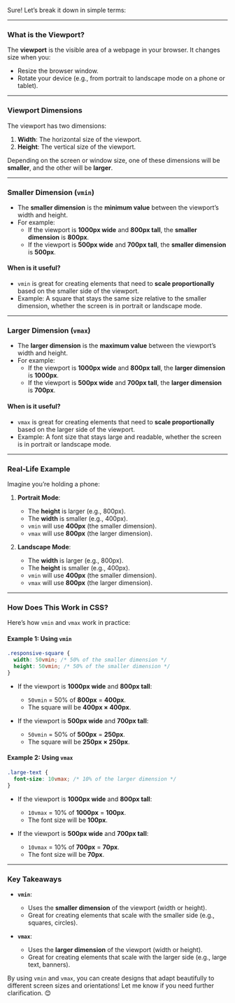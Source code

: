 Sure! Let’s break it down in simple terms:

---

### **What is the Viewport?**

The **viewport** is the visible area of a webpage in your browser. It changes size when you:

- Resize the browser window.
- Rotate your device (e.g., from portrait to landscape mode on a phone or tablet).

---

### **Viewport Dimensions**

The viewport has two dimensions:

1. **Width**: The horizontal size of the viewport.
2. **Height**: The vertical size of the viewport.

Depending on the screen or window size, one of these dimensions will be **smaller**, and the other will be **larger**.

---

### **Smaller Dimension (`vmin`)**

- The **smaller dimension** is the **minimum value** between the viewport’s width and height.
- For example:
  - If the viewport is **1000px wide** and **800px tall**, the **smaller dimension** is **800px**.
  - If the viewport is **500px wide** and **700px tall**, the **smaller dimension** is **500px**.

#### **When is it useful?**

- `vmin` is great for creating elements that need to **scale proportionally** based on the smaller side of the viewport.
- Example: A square that stays the same size relative to the smaller dimension, whether the screen is in portrait or landscape mode.

---

### **Larger Dimension (`vmax`)**

- The **larger dimension** is the **maximum value** between the viewport’s width and height.
- For example:
  - If the viewport is **1000px wide** and **800px tall**, the **larger dimension** is **1000px**.
  - If the viewport is **500px wide** and **700px tall**, the **larger dimension** is **700px**.

#### **When is it useful?**

- `vmax` is great for creating elements that need to **scale proportionally** based on the larger side of the viewport.
- Example: A font size that stays large and readable, whether the screen is in portrait or landscape mode.

---

### **Real-Life Example**

Imagine you’re holding a phone:

1. **Portrait Mode**:

   - The **height** is larger (e.g., 800px).
   - The **width** is smaller (e.g., 400px).
   - `vmin` will use **400px** (the smaller dimension).
   - `vmax` will use **800px** (the larger dimension).

2. **Landscape Mode**:
   - The **width** is larger (e.g., 800px).
   - The **height** is smaller (e.g., 400px).
   - `vmin` will use **400px** (the smaller dimension).
   - `vmax` will use **800px** (the larger dimension).

---

### **How Does This Work in CSS?**

Here’s how `vmin` and `vmax` work in practice:

#### Example 1: Using `vmin`

```css
.responsive-square {
  width: 50vmin; /* 50% of the smaller dimension */
  height: 50vmin; /* 50% of the smaller dimension */
}
```

- If the viewport is **1000px wide** and **800px tall**:

  - `50vmin` = 50% of **800px** = **400px**.
  - The square will be **400px × 400px**.

- If the viewport is **500px wide** and **700px tall**:
  - `50vmin` = 50% of **500px** = **250px**.
  - The square will be **250px × 250px**.

#### Example 2: Using `vmax`

```css
.large-text {
  font-size: 10vmax; /* 10% of the larger dimension */
}
```

- If the viewport is **1000px wide** and **800px tall**:

  - `10vmax` = 10% of **1000px** = **100px**.
  - The font size will be **100px**.

- If the viewport is **500px wide** and **700px tall**:
  - `10vmax` = 10% of **700px** = **70px**.
  - The font size will be **70px**.

---

### **Key Takeaways**

- **`vmin`**:

  - Uses the **smaller dimension** of the viewport (width or height).
  - Great for creating elements that scale with the smaller side (e.g., squares, circles).

- **`vmax`**:
  - Uses the **larger dimension** of the viewport (width or height).
  - Great for creating elements that scale with the larger side (e.g., large text, banners).

By using `vmin` and `vmax`, you can create designs that adapt beautifully to different screen sizes and orientations! Let me know if you need further clarification. 😊
